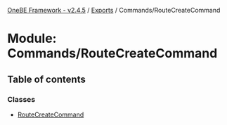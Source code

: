 [OneBE Framework - v2.4.5](../README.md) / [Exports](../modules.md) / Commands/RouteCreateCommand

# Module: Commands/RouteCreateCommand

## Table of contents

### Classes

- [RouteCreateCommand](../classes/Commands_RouteCreateCommand.RouteCreateCommand.md)

